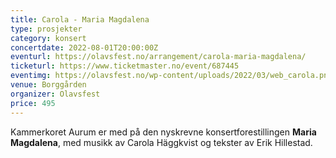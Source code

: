 ```yaml
---
title: Carola - Maria Magdalena
type: prosjekter
category: konsert
concertdate: 2022-08-01T20:00:00Z
eventurl: https://olavsfest.no/arrangement/carola-maria-magdalena/
ticketurl: https://www.ticketmaster.no/event/687445
eventimg: https://olavsfest.no/wp-content/uploads/2022/03/web_carola.png
venue: Borggården
organizer: Olavsfest
price: 495
---
```


Kammerkoret Aurum er med på den nyskrevne konsertforestillingen **Maria Magdalena**, med musikk av Carola Häggkvist og tekster av Erik Hillestad.
